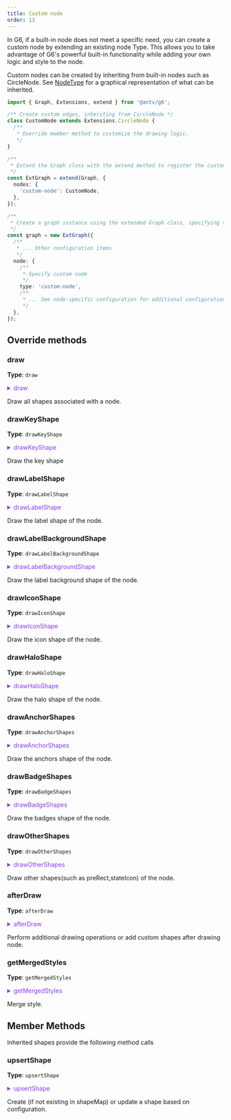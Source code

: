```yaml
---
title: Custom node
order: 13
---
```


In G6, if a built-in node does not meet a specific need, you can create a custom node by extending an existing node Type. This allows you to take advantage of G6's powerful built-in functionality while adding your own logic and style to the node.

Custom nodes can be created by inheriting from built-in nodes such as CircleNode. See [NodeType](/manual/customize/extension-cats#1-%E8%8A%82%E7%82%B9%E7%B1%BB%E5%9E%8Bnodes) for a graphical representation of what can be inherited.

```typescript
import { Graph, Extensions, extend } from '@antv/g6';

/** Create custom edges, inheriting from CircleNode */
class CustomNode extends Extensions.CircleNode {
  /**
   * Override member method to customize the drawing logic.
   */
}

/**
 * Extend the Graph class with the extend method to register the custom edge.
 */
const ExtGraph = extend(Graph, {
  nodes: {
    'custom-node': CustomNode,
  },
});

/**
 * Create a graph instance using the extended Graph class, specifying the nodeType as a custom node
 */
const graph = new ExtGraph({
  /**
   * ... Other configuration items
   */
  node: {
    /**
     * Specify custom node
     */
    type: 'custom-node',
    /**
     * ... See node-specific configuration for additional configuration items
     */
  },
});
```

## Override methods

### draw

**Type**: `draw`

<details>

<summary style="color: #873bf4; cursor: pointer">draw</summary>

```typescript
type draw = (
  model: NodeDisplayModel | ComboDisplayModel,
  shapeMap: { [shapeId: string]: DisplayObject },
) => {
  keyShape: DisplayObject;
  labelShape?: DisplayObject;
  iconShape?: DisplayObject;
  [otherShapeId: string]: DisplayObject;
};
```

For more detailed data configuration, refer to [NodeDisplayModel](../../data/NodeDisplayModel.en.md) or [ComboDisplayModel](../../data/ComboDisplayModel.en.md).

</details>

Draw all shapes associated with a node.

### drawKeyShape

**Type**: `drawKeyShape`

<details>

<summary style="color: #873bf4; cursor: pointer">drawKeyShape</summary>

```typescript
type drawKeyShape = (model: NodeDisplayModel, shapeMap: NodeShapeMap) => DisplayObject;
```

For more detailed data configuration, refer to [NodeDisplayModel](../../data/NodeDisplayModel.en.md) or [ComboDisplayModel](../../data/ComboDisplayModel.en.md).

</details>

Draw the key shape

### drawLabelShape

**Type**: `drawLabelShape`

<details>

<summary style="color: #873bf4; cursor: pointer">drawLabelShape</summary>

```typescript
type drawLabelShape = (
  model: NodeDisplayModel | ComboDisplayModel,
  shapeMap: NodeShapeMap | ComboShapeMap,
) => DisplayObject;
```

For more detailed data configuration, refer to [NodeDisplayModel](../../data/NodeDisplayModel.en.md) or [ComboDisplayModel](../../data/ComboDisplayModel.en.md).

</details>

Draw the label shape of the node.

### drawLabelBackgroundShape

**Type**: `drawLabelBackgroundShape`

<details>

<summary style="color: #873bf4; cursor: pointer">drawLabelBackgroundShape</summary>

```typescript
type drawLabelBackgroundShape = (
  model: NodeDisplayModel | ComboDisplayModel,
  shapeMap: NodeShapeMap | ComboShapeMap,
) => DisplayObject;
```

For more detailed data configuration, refer to [NodeDisplayModel](../../data/NodeDisplayModel.en.md) or [ComboDisplayModel](../../data/ComboDisplayModel.en.md).

</details>

Draw the label background shape of the node.

### drawIconShape

**Type**: `drawIconShape`

<details>

<summary style="color: #873bf4; cursor: pointer">drawIconShape</summary>

```typescript
type drawIconShape = (
  model: NodeDisplayModel | ComboDisplayModel,
  shapeMap: NodeShapeMap | ComboShapeMap,
) => DisplayObject;
```

For more detailed data configuration, refer to [NodeDisplayModel](../../data/NodeDisplayModel.en.md) or [ComboDisplayModel](../../data/ComboDisplayModel.en.md).

</details>

Draw the icon shape of the node.

### drawHaloShape

**Type**: `drawHaloShape`

<details>

<summary style="color: #873bf4; cursor: pointer">drawHaloShape</summary>

```typescript
type drawHaloShape = (
  model: NodeDisplayModel | ComboDisplayModel,
  shapeMap: NodeShapeMap | ComboShapeMap,
) => DisplayObject;
```

For more detailed data configuration, refer to [NodeDisplayModel](../../data/NodeDisplayModel.en.md) or [ComboDisplayModel](../../data/ComboDisplayModel.en.md).

</details>

Draw the halo shape of the node.

### drawAnchorShapes

**Type**: `drawAnchorShapes`

<details>

<summary style="color: #873bf4; cursor: pointer">drawAnchorShapes</summary>

```typescript
type drawAnchorShapes = (
  model: NodeDisplayModel | ComboDisplayModel,
  shapeMap: NodeShapeMap | ComboShapeMap,
) => {
  [shapeId: string]: DisplayObject;
};
```

For more detailed data configuration, refer to [NodeDisplayModel](../../data/NodeDisplayModel.en.md) or [ComboDisplayModel](../../data/ComboDisplayModel.en.md).

</details>

Draw the anchors shape of the node.

### drawBadgeShapes

**Type**: `drawBadgeShapes`

<details>

<summary style="color: #873bf4; cursor: pointer">drawBadgeShapes</summary>

```typescript
type drawBadgeShapes = (
  model: NodeDisplayModel | ComboDisplayModel,
  shapeMap: NodeShapeMap | ComboShapeMap,
) => {
  [shapeId: string]: DisplayObject;
};
```

For more detailed data configuration, refer to [NodeDisplayModel](../../data/NodeDisplayModel.en.md) or [ComboDisplayModel](../../data/ComboDisplayModel.en.md).

</details>

Draw the badges shape of the node.

### drawOtherShapes

**Type**: `drawOtherShapes`

<details>

<summary style="color: #873bf4; cursor: pointer">drawOtherShapes</summary>

```typescript
type drawOtherShapes = (
  model: NodeDisplayModel | ComboDisplayModel,
  shapeMap: NodeShapeMap | ComboShapeMap,
) => { [id: string]: DisplayObject };
```

For more detailed data configuration, refer to [NodeDisplayModel](../../data/NodeDisplayModel.en.md) or [ComboDisplayModel](../../data/ComboDisplayModel.en.md).

</details>

Draw other shapes(such as preRect,stateIcon) of the node.

### afterDraw

**Type**: `afterDraw`

<details>

<summary style="color: #873bf4; cursor: pointer">afterDraw</summary>

```typescript
type afterDraw = (
  model: EdgeDisplayModel,
  shapeMap: { [shapeId: string]: DisplayObject },
  shapesChanged?: string[],
) => { [otherShapeId: string]: DisplayObject };
```

For more detailed data configuration, refer to [NodeDisplayModel](../../data/NodeDisplayModel.en.md) or [ComboDisplayModel](../../data/ComboDisplayModel.en.md).

</details>

Perform additional drawing operations or add custom shapes after drawing node.

### getMergedStyles

**Type**: `getMergedStyles`

<details>

<summary style="color: #873bf4; cursor: pointer">getMergedStyles</summary>

```typescript
type getMergedStyles = (model: EdgeDisplayModel) => EdgeDisplayModel;
```

For more detailed data configuration, refer to [NodeDisplayModel](../../data/NodeDisplayModel.en.md) or [ComboDisplayModel](../../data/ComboDisplayModel.en.md).

</details>

Merge style.

## Member Methods

Inherited shapes provide the following method calls

### upsertShape

**Type**: `upsertShape`

<details>

<summary style="color: #873bf4; cursor: pointer">upsertShape</summary>

```typescript
type SHAPE_TYPE = 'rect' | 'circle' | 'ellipse' | 'polygon' | 'image' | 'polyline' | 'line' | 'path' | 'text' | 'group';

type SHAPE_TYPE_3D = 'sphere' | 'cube' | 'plane';

type upsertShape = (
  type: SHAPE_TYPE | SHAPE_TYPE_3D,
  id: string,
  style: ShapeStyle,
  shapeMap: NodeShapeMap | ComboShapeMap,
  model: NodeDisplayModel | ComboDisplayModel,
) => DisplayObject;
```

</details>

Create (if not existing in shapeMap) or update a shape based on configuration.
